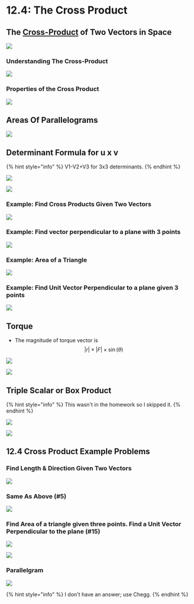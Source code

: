 # 12.4: The Cross Product

## The [Cross-Product](https://www.mathsisfun.com/algebra/vectors-cross-product.html) of Two Vectors in Space

![](<../../../../.gitbook/assets/image (249).png>)

### Understanding The Cross-Product

![](<../../../../.gitbook/assets/image (250).png>)

### Properties of the Cross Product

![](<../../../../.gitbook/assets/image (251).png>)

## Areas Of Parallelograms

![](<../../../../.gitbook/assets/image (277) (1).png>)

## Determinant Formula for u x v

{% hint style="info" %}
V1-V2+V3 for 3x3 determinants.
{% endhint %}

![](<../../../../.gitbook/assets/image (255).png>)

![](<../../../../.gitbook/assets/image (252).png>)

### Example: Find Cross Products Given Two Vectors

![](<../../../../.gitbook/assets/image (253).png>)

### Example: Find vector perpendicular to a plane with 3 points

![](<../../../../.gitbook/assets/image (254).png>)

### Example: Area of a Triangle

![](<../../../../.gitbook/assets/image (256).png>)

### Example: Find Unit Vector Perpendicular to a plane given 3 points

![](<../../../../.gitbook/assets/image (257).png>)

## Torque

* The magnitude of torque vector is $$|r| \times |F| \times \sin(\theta)$$

![](<../../../../.gitbook/assets/image (259).png>)

![](<../../../../.gitbook/assets/image (258).png>)

## Triple Scalar or Box Product

{% hint style="info" %}
This wasn't in the homework so I skipped it.
{% endhint %}

![](<../../../../.gitbook/assets/image (260).png>)

![](<../../../../.gitbook/assets/image (261).png>)

## 12.4 Cross Product Example Problems

### Find Length & Direction Given Two Vectors

![](<../../../../.gitbook/assets/image (265).png>)

### Same As Above (#5)

![](<../../../../.gitbook/assets/image (267).png>)

### Find Area of a triangle given three points. Find a Unit Vector Perpendicular to the plane (#15)

![](../../../../.gitbook/assets/hw-2-michael-chase-1.jpg)

![](../../../../.gitbook/assets/hw-2-michael-chase-2.jpg)

### Parallelgram

![](<../../../../.gitbook/assets/image (268).png>)

{% hint style="info" %}
I don't have an answer; use Chegg.
{% endhint %}
